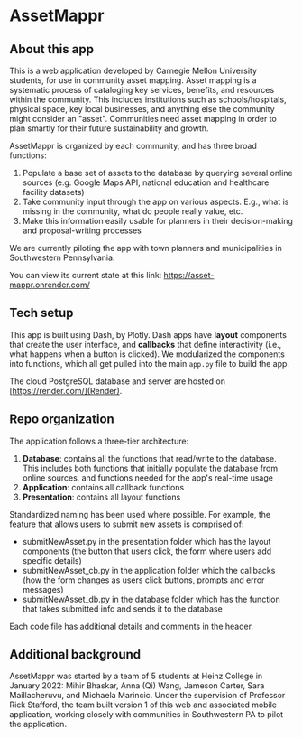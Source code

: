 # AssetMappr

## About this app
This is a web application developed by Carnegie Mellon University students, for use in community asset mapping. Asset mapping is a systematic process of cataloging key services, benefits, and resources within the community. This includes institutions such as schools/hospitals, physical space, key local businesses, and anything else the community might consider an "asset". Communities need asset mapping in order to plan smartly for their future sustainability and growth. 

AssetMappr is organized by each community, and has three broad functions:
1. Populate a base set of assets to the database by querying several online sources (e.g. Google Maps API, national education and healthcare facility datasets)
2. Take community input through the app on various aspects. E.g., what is missing in the community, what do people really value, etc.
3. Make this information easily usable for planners in their decision-making and proposal-writing processes

We are currently piloting the app with town planners and municipalities in Southwestern Pennsylvania.

You can view its current state at this link: https://asset-mappr.onrender.com/

## Tech setup
This app is built using Dash, by Plotly. Dash apps have **layout** components that create the user interface, and **callbacks** that define interactivity (i.e., what happens when a button is clicked). We modularized the components into functions, which all get pulled into the main ```app.py``` file to build the app.

The cloud PostgreSQL database and server are hosted on [https://render.com/](Render). 

## Repo organization

The application follows a three-tier architecture:
1. **Database**: contains all the functions that read/write to the database. This includes both functions that initially populate the database from online sources, and functions needed for the app's real-time usage
2. **Application**: contains all callback functions
3. **Presentation**: contains all layout functions

Standardized naming has been used where possible. For example, the feature that allows users to submit new assets is comprised of:
- submitNewAsset.py in the presentation folder which has the layout components (the button that users click, the form where users add specific details)
- submitNewAsset_cb.py in the application folder which the callbacks (how the form changes as users click buttons, prompts and error messages)
- submitNewAsset_db.py in the database folder which has the function that takes submitted info and sends it to the database

Each code file has additional details and comments in the header. 

## Additional background

AssetMappr was started by a team of 5 students at Heinz College in January 2022: Mihir Bhaskar, Anna (Qi) Wang, Jameson Carter, Sara Maillacheruvu, and Michaela Marincic. Under the supervision of Professor Rick Stafford, the team built version 1 of this web and associated mobile application, working closely with communities in Southwestern PA to pilot the application.






